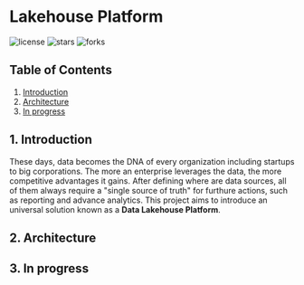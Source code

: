 # Lakehouse Platform

![license](https://img.shields.io/github/license/nitsvutt/lakehouse-platform)
![stars](https://img.shields.io/github/stars/nitsvutt/lakehouse-platform)
![forks](https://img.shields.io/github/forks/nitsvutt/lakehouse-platform)

## Table of Contents
1. [Introduction](#introduction)
2. [Architecture](#architecture)
3. [In progress](#in-progress)


<div id="introduction"/>

## 1. Introduction

These days, data becomes the DNA of every organization including startups to big corporations. The more an enterprise leverages the data, the more competitive advantages it gains. After defining where are data sources, all of them always require a "single source of truth" for furthure actions, such as reporting and advance analytics. This project aims to introduce an universal solution known as a **Data Lakehouse Platform**.

<div id="architecture"/>

## 2. Architecture



<div id="in-progress"/>

## 3. In progress